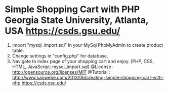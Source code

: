 Simple Shopping Cart with PHP Georgia State University, Atlanta, USA
https://csds.gsu.edu/
============================
1. Import "mysql_import.sql" in your MySql PhpMyAdmin to create product table.
2. Change settings in "config.php" for database.
3. Navigate to index page of your shopping cart and enjoy.
[PHP, CSS, HTML, JavaScript: mysql_import.sql]
@License : http://opensource.org/licenses/MIT
@Tutorial : http://www.sanwebe.com/2013/06/creating-simple-shopping-cart-with-php
https://csds.gsu.edu/

